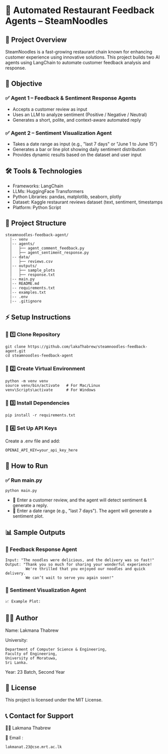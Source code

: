 # 🍜 Automated Restaurant Feedback Agents – SteamNoodles

## 📌 Project Overview

SteamNoodles is a fast-growing restaurant chain known for enhancing customer experience using innovative solutions.
This project builds two AI agents using LangChain to automate customer feedback analysis and response.

## 🎯 Objective
### ✅ Agent 1 – Feedback & Sentiment Response Agents

- Accepts a customer review as input
- Uses an LLM to analyze sentiment (Positive / Negative / Neutral)
- Generates a short, polite, and context-aware automated reply

### ✅ Agent 2 – Sentiment Visualization Agent

- Takes a date range as input (e.g., "last 7 days" or "June 1 to June 15")
- Generates a bar or line plot showing daily sentiment distribution
- Provides dynamic results based on the dataset and user input

## 🛠️ Tools & Technologies
- Frameworks: LangChain
- LLMs: HuggingFace Transformers
- Python Libraries: pandas, matplotlib, seaborn, plotly
- Dataset: Kaggle restaurant reviews dataset (text, sentiment, timestamps
- Platform: Python Script

## 📂 Project Structure
```
steamnoodles-feedback-agent/
  |-- venv
  │-- agents/
  │   ├── agent_comment_feedback.py
  │   ├── agent_sentiment_response.py
  │-- data/
  │   ├── reviews.csv
  │-- outputs/
  │   ├── sample_plots
  │   ├── response.txt
  |-- main.py
  │-- README.md
  │-- requirements.txt
  │-- examples.txt
  |-- .env
  |-- .gitignore
```

## ⚡ Setup Instructions
### 🔹 1️⃣ Clone Repository
```
git clone https://github.com/lakaThabrew/steamnoodles-feedback-agent.git
cd steamnoodles-feedback-agent
```
### 🔹 2️⃣ Create Virtual Environment
```
python -m venv venv
source venv/bin/activate   # For Mac/Linux
venv\Scripts\activate      # For Windows
```
### 🔹 3️⃣ Install Dependencies
```
pip install -r requirements.txt
```
### 🔹 4️⃣ Set Up API Keys
Create a .env file and add:
```
OPENAI_API_KEY=your_api_key_here
```

## 🚀 How to Run
### ✅ Run main.py
```
python main.py
```
- 📌 Enter a customer review, and the agent will detect sentiment & generate a reply.
-  📌 Enter a date range (e.g., "last 7 days"). The agent will generate a sentiment plot.

## 📊 Sample Outputs
### 🔹 Feedback Response Agent
```
Input: "The noodles were delicious, and the delivery was so fast!"
Output: "Thank you so much for sharing your wonderful experience!
         We're thrilled that you enjoyed our noodles and quick delivery.
         We can’t wait to serve you again soon!"
```

### 🔹 Sentiment Visualization Agent
```
📈 Example Plot:
```

## 🧑‍💻 Author
Name: Lakmana Thabrew

University: 
```
Department of Computer Science & Engineering,
Faculty of Engineering,
University of Moratuwa,
Sri Lanka.
```

Year: 23 Batch, Second Year

## 📜 License
This project is licensed under the MIT License.

## 📞 Contact for Support
🧑‍💻 Lakmana Thabrew

📧 Email : 
```
lakmanat.23@cse.mrt.ac.lk
```
